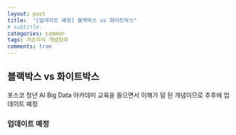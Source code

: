 ```yaml
---
layout: post
title:  "[업데이트 예정] 블랙박스 vs 화이트박스"
# subtitle: 
categories: common
tags: 기초지식 개념정리
comments: true
---
```


## 블랙박스 vs 화이트박스

포스코 청년 AI Big Data 아카데미 교육을 들으면서 이해가 덜 된 개념이므로 추후에 업데이트 예정

### 업데이트 예정